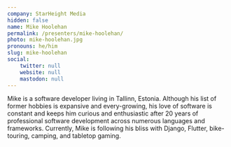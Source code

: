 ```yaml
---
company: StarHeight Media
hidden: false
name: Mike Hoolehan
permalink: /presenters/mike-hoolehan/
photo: mike-hoolehan.jpg
pronouns: he/him
slug: mike-hoolehan
social:
    twitter: null
    website: null
    mastodon: null
---
```


Mike is a software developer living in Tallinn, Estonia.  Although his list of former hobbies is expansive and every-growing, his love of software is constant and keeps him curious and enthusiastic after 20 years of professional software development across numerous languages and frameworks. Currently, Mike is following his bliss with Django, Flutter, bike-touring, camping, and tabletop gaming.
